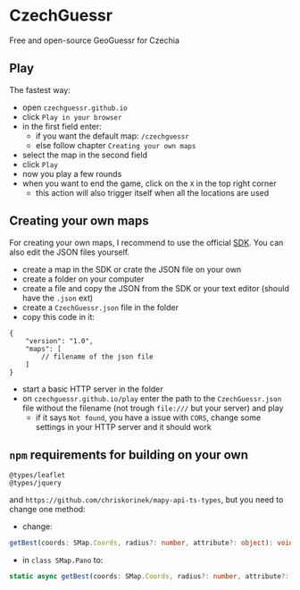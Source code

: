 # CzechGuessr
Free and open-source GeoGuessr for Czechia

## Play
The fastest way:
* open `czechguessr.github.io`
* click `Play in your browser`
* in the first field enter:
    - if you want the default map: `/czechguessr`
    - else follow chapter `Creating your own maps`
* select the map in the second field
* click `Play`
* now you play a few rounds
* when you want to end the game, click on the `X` in the top right corner
    - this action will also trigger itself when all the locations are used

## Creating your own maps
For creating your own maps, I recommend to use the official [SDK](https://czechguessr.github.io/czechguessr-sdk). You can also edit the JSON files yourself.
* create a map in the SDK or crate the JSON file on your own
* create a folder on your computer
* create a file and copy the JSON from the SDK or your text editor (should have the `.json` ext)
* create a `CzechGuessr.json` file in the folder
* copy this code in it:
```jsonc
{
    "version": "1.0",
    "maps": [
        // filename of the json file
    ]
}
```
* start a basic HTTP server in the folder
* on `czechguessr.github.io/play` enter the path to the `CzechGuessr.json` file without the filename (not trough `file:///` but your server) and play
    - if it says `Not found`, you have a issue with `CORS`, change some settings in your HTTP server and it should work

## `npm` requirements for building on your own
```
@types/leaflet
@types/jquery
```
and `https://github.com/chriskorinek/mapy-api-ts-types`, but you need to change one method:
* change:
```typescript
getBest(coords: SMap.Coords, radius?: number, attribute?: object): void;
```
* in `class SMap.Pano` to:
```typescript
static async getBest(coords: SMap.Coords, radius?: number, attribute?: object): Promise;
```